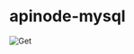 # apinode-mysql
![Get](<img src="C:\Users\sabrina.romao.franca\Documents\github\apinode-mysql\docs\getsql.png">)
